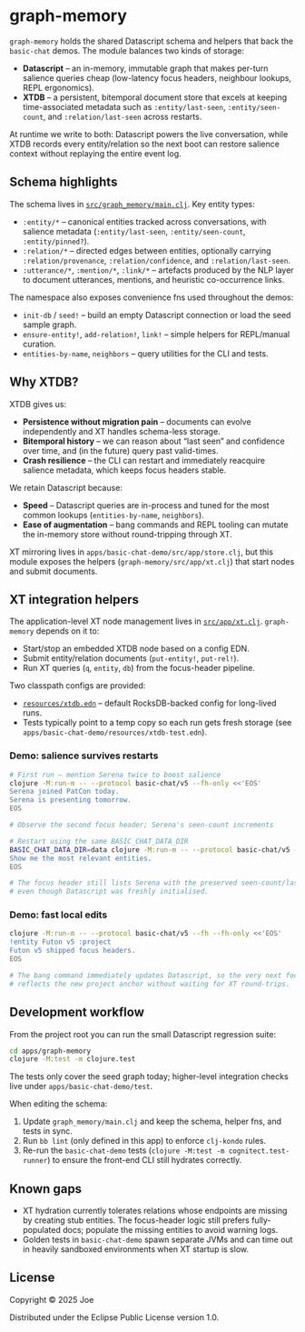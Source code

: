 # graph-memory

`graph-memory` holds the shared Datascript schema and helpers that back the
`basic-chat` demos. The module balances two kinds of storage:

- **Datascript** – an in-memory, immutable graph that makes per-turn salience
  queries cheap (low-latency focus headers, neighbour lookups, REPL ergonomics).
- **XTDB** – a persistent, bitemporal document store that excels at keeping
  time-associated metadata such as `:entity/last-seen`, `:entity/seen-count`,
  and `:relation/last-seen` across restarts.

At runtime we write to both: Datascript powers the live conversation, while XTDB
records every entity/relation so the next boot can restore salience context
without replaying the entire event log.

## Schema highlights

The schema lives in [`src/graph_memory/main.clj`](src/graph_memory/main.clj).
Key entity types:

- `:entity/*` – canonical entities tracked across conversations, with salience
  metadata (`:entity/last-seen`, `:entity/seen-count`, `:entity/pinned?`).
- `:relation/*` – directed edges between entities, optionally carrying
  `:relation/provenance`, `:relation/confidence`, and `:relation/last-seen`.
- `:utterance/*`, `:mention/*`, `:link/*` – artefacts produced by the NLP layer
  to document utterances, mentions, and heuristic co-occurrence links.

The namespace also exposes convenience fns used throughout the demos:

- `init-db` / `seed!` – build an empty Datascript connection or load the seed
  sample graph.
- `ensure-entity!`, `add-relation!`, `link!` – simple helpers for REPL/manual
  curation.
- `entities-by-name`, `neighbors` – query utilities for the CLI and tests.

## Why XTDB?

XTDB gives us:

- **Persistence without migration pain** – documents can evolve independently
  and XT handles schema-less storage.
- **Bitemporal history** – we can reason about “last seen” and confidence over
  time, and (in the future) query past valid-times.
- **Crash resilience** – the CLI can restart and immediately reacquire salience
  metadata, which keeps focus headers stable.

We retain Datascript because:

- **Speed** – Datascript queries are in-process and tuned for the most common
  lookups (`entities-by-name`, `neighbors`).
- **Ease of augmentation** – bang commands and REPL tooling can mutate the
  in-memory store without round-tripping through XT.

XT mirroring lives in `apps/basic-chat-demo/src/app/store.clj`, but this module
exposes the helpers (`graph-memory/src/app/xt.clj`) that start nodes and submit
documents.

## XT integration helpers

The application-level XT node management lives in
[`src/app/xt.clj`](src/app/xt.clj). `graph-memory` depends on it to:

- Start/stop an embedded XTDB node based on a config EDN.
- Submit entity/relation documents (`put-entity!`, `put-rel!`).
- Run XT queries (`q`, `entity`, `db`) from the focus-header pipeline.

Two classpath configs are provided:

- [`resources/xtdb.edn`](resources/xtdb.edn) – default RocksDB-backed config for
  long-lived runs.
- Tests typically point to a temp copy so each run gets fresh storage (see
  `apps/basic-chat-demo/resources/xtdb-test.edn`).

### Demo: salience survives restarts

```bash
# First run – mention Serena twice to boost salience
clojure -M:run-m -- --protocol basic-chat/v5 --fh-only <<'EOS'
Serena joined PatCon today.
Serena is presenting tomorrow.
EOS

# Observe the second focus header; Serena's seen-count increments

# Restart using the same BASIC_CHAT_DATA_DIR
BASIC_CHAT_DATA_DIR=data clojure -M:run-m -- --protocol basic-chat/v5 --fh-only <<'EOS'
Show me the most relevant entities.
EOS

# The focus header still lists Serena with the preserved seen-count/last-seen,
# even though Datascript was freshly initialised.
```

### Demo: fast local edits

```bash
clojure -M:run-m -- --protocol basic-chat/v5 --fh --fh-only <<'EOS'
!entity Futon v5 :project
Futon v5 shipped focus headers.
EOS

# The bang command immediately updates Datascript, so the very next focus header
# reflects the new project anchor without waiting for XT round-trips.
```

## Development workflow

From the project root you can run the small Datascript regression suite:

```bash
cd apps/graph-memory
clojure -M:test -m clojure.test
```

The tests only cover the seed graph today; higher-level integration checks live
under `apps/basic-chat-demo/test`.

When editing the schema:

1. Update `graph_memory/main.clj` and keep the schema, helper fns, and tests in
   sync.
2. Run `bb lint` (only defined in this app) to enforce `clj-kondo` rules.
3. Re-run the `basic-chat-demo` tests (`clojure -M:test -m cognitect.test-runner`)
   to ensure the front-end CLI still hydrates correctly.

## Known gaps

- XT hydration currently tolerates relations whose endpoints are missing by
  creating stub entities. The focus-header logic still prefers fully-populated
  docs; populate the missing entities to avoid warning logs.
- Golden tests in `basic-chat-demo` spawn separate JVMs and can time out in
  heavily sandboxed environments when XT startup is slow.

## License

Copyright © 2025 Joe

Distributed under the Eclipse Public License version 1.0.
